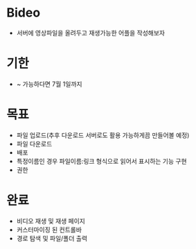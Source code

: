 # Bideo
- 서버에 영상파일을 올려두고 재생가능한 어플을 작성해보자

# 기한
- ~ 가능하다면 7월 1일까지

# 목표
- 파일 업로드(추후 다운로드 서버로도 활용 가능하게끔 만들어볼 예정)
- 파일 다운로드
- 배포
- 특정이름인 경우 파일이름:링크 형식으로 읽어서 표시하는 기능 구현
- 권한

# 완료
- 비디오 재생 및 재생 페이지
- 커스터마이징 된 컨트롤바
- 경로 탐색 및 파일/폴더 출력

